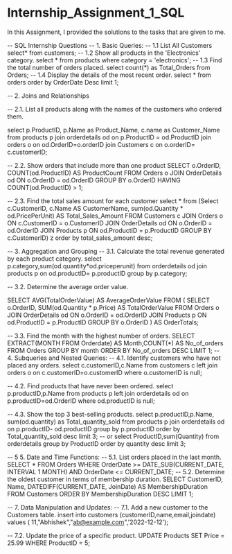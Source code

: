 # Internship_Assignment_1_SQL
In this  Assignment, I provided the solutions to the tasks that are given to  me.

-- SQL Internship Questions
-- 1. Basic Queries:
-- 1.1 List All Customers
select* from customers;
-- 1.2 Show all products in the 'Electronics' category.
select * from products where category = 'electronics';
-- 1.3 Find the total number of orders placed.
select count(*) as Total_Orders from Orders;
-- 1.4 Display the details of the most recent order.
select * from orders order by OrderDate Desc limit 1;

-- 2. Joins and Relationships

-- 2.1. List all products along with the names of the customers who ordered them.

select p.ProductID, p.Name as Product_Name, c.name as Customer_Name from products p
join
orderdetails od on p.ProductID = od.ProductID
join
orders o on od.OrderID=o.orderID
join
Customers c on o.orderID= c.customerID;

-- 2.2. Show orders that include more than one product
SELECT o.OrderID, COUNT(od.ProductID) AS ProductCount
FROM Orders o
JOIN OrderDetails od ON o.OrderID = od.OrderID
GROUP BY o.OrderID
HAVING COUNT(od.ProductID) > 1;

-- 2.3. Find the total sales amount for each customer
select  * from 
(Select c.CustomerID, c.Name AS CustomerName, sum(od.Quantity * od.PricePerUnit) AS Total_Sales_Amount
FROM Customers c
JOIN Orders o ON c.CustomerID = o.CustomerID
JOIN OrderDetails od ON o.OrderID = od.OrderID
JOIN Products p ON od.ProductID = p.ProductID
GROUP BY c.CustomerID) z order by total_sales_amount desc;

-- 3. Aggregation and Grouping
-- 3.1. Calculate the total revenue generated by each product category.
select p.category,sum(od.quantity*od.priceperunit) from orderdetails od 
join products p on od.productID= p.productID
group by p.category;

-- 3.2. Determine the average order value.

SELECT AVG(TotalOrderValue) AS AverageOrderValue
FROM (
    SELECT o.OrderID, SUM(od.Quantity * p.Price) AS TotalOrderValue
    FROM Orders o
    JOIN OrderDetails od ON o.OrderID = od.OrderID
    JOIN Products p ON od.ProductID = p.ProductID
    GROUP BY o.OrderID
) AS OrderTotals;

-- 3.3. Find the month with the highest number of orders.
SELECT EXTRACT(MONTH FROM Orderdate) AS Month,COUNT(*) AS No_of_orders
FROM Orders
GROUP BY month
ORDER BY No_of_orders DESC
LIMIT 1;
--  4. Subqueries and Nested Queries:
-- 4.1. Identify customers who have not placed any orders.
select c.customerID,c.Name from customers c
left join orders o on c.customerID=o.customerID
where o.customerID is null;

-- 4.2. Find products that have never been ordered.
select p.productID,p.Name from products p
left join orderdetails od on p.productID=od.OrderID
where od.productID is null;

-- 4.3. Show the top 3 best-selling products.
select p.productID,p.Name, sum(od.quantity) as Total_quantity_sold
from products p
join orderdetails od on p.productID- od.productID
group by p.productID order by Total_quantity_sold desc limit 3;
-- or
select ProductID,sum(Quantity) from orderdetails group by ProductID
 order by quantity desc limit 3;
 
 -- 5 5. Date and Time Functions:
 -- 5.1. List orders placed in the last month.
 SELECT 
    *
FROM 
    Orders
WHERE 
    OrderDate >= DATE_SUB(CURRENT_DATE, INTERVAL 1 MONTH)
    AND OrderDate <= CURRENT_DATE;
-- 5.2. Determine the oldest customer in terms of membership duration.
SELECT 
    CustomerID,
    Name,
    DATEDIFF(CURRENT_DATE, JoinDate) AS MembershipDuration
FROM 
    Customers
ORDER BY 
    MembershipDuration DESC
LIMIT 1;

-- 7. Data Manipulation and Updates:
-- 7.1. Add a new customer to the Customers table.
insert into  customers (customerID,name,email,joindate) values ( 11,"Abhishek","ab@example.com",'2022-12-12');

-- 7.2. Update the price of a specific product.
UPDATE Products
SET Price = 25.99
WHERE ProductID = 5;
